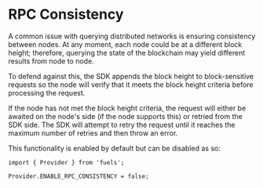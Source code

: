 # RPC Consistency

A common issue with querying distributed networks is ensuring consistency between nodes. At any moment, each node could be at a different block height; therefore, querying the state of the blockchain may yield different results from node to node.

To defend against this, the SDK appends the block height to block-sensitive requests so the node will verify that it meets the block height criteria before processing the request.

If the node has not met the block height criteria, the request will either be awaited on the node's side (if the node supports this) or retried from the SDK side. The SDK will attempt to retry the request until it reaches the maximum number of retries and then throw an error.

This functionality is enabled by default but can be disabled as so:

```
import { Provider } from 'fuels';

Provider.ENABLE_RPC_CONSISTENCY = false;
```
